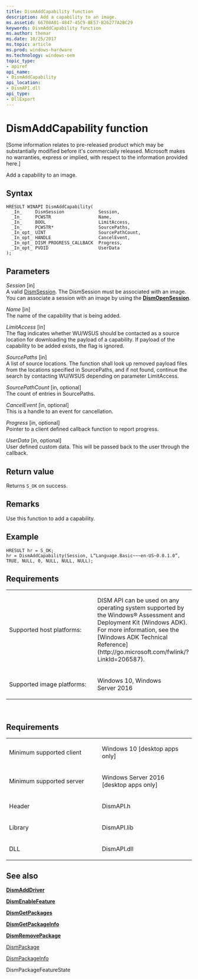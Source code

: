 ```yaml
---
title: DismAddCapability function
description: Add a capability to an image.
ms.assetid: 66708A01-4847-45C9-BE57-B26277A2BC29
keywords: DismAddCapability function
ms.author: themar
ms.date: 10/25/2017
ms.topic: article
ms.prod: windows-hardware
ms.technology: windows-oem
topic_type: 
- apiref
api_name: 
- DismAddCapability
api_location: 
- DismAPI.dll
api_type: 
- DllExport
---
```


# DismAddCapability function


\[Some information relates to pre-released product which may be substantially modified before it's commercially released. Microsoft makes no warranties, express or implied, with respect to the information provided here.\]

Add a capability to an image.

Syntax
---

```ManagedCPlusPlus
HRESULT WINAPI DismAddCapability(
  _In_     DismSession             Session,
  _In_     PCWSTR                  Name,
  _In_     BOOL                    LimitAccess,
  _In_     PCWSTR*                 SourcePaths,
  _In_opt_ UINT                    SourcePathCount,
  _In_opt_ HANDLE                  CancelEvent,
  _In_opt_ DISM_PROGRESS_CALLBACK  Progress,
  _In_opt_ PVOID                   UserData
);
```

Parameters
-------

*Session* \[in\]  
A valid [DismSession](dismsession.md). The DismSession must be associated with an image. You can associate a session with an image by using the [**DismOpenSession**](dismopensession-function.md).

*Name* \[in\]  
The name of the capability that is being added.

*LimitAccess* \[in\]  
The flag indicates whether WU/WSUS should be contacted as a source location for downloading the payload of a capability. If payload of the capability to be added exists, the flag is ignored.

*SourcePaths* \[in\]  
A list of source locations. The function shall look up removed payload files from the locations specified in SourcePaths, and if not found, continue the search by contacting WU/WSUS depending on parameter LimitAccess.

*SourcePathCount* \[in, optional\]  
The count of entries in SourcePaths.

*CancelEvent* \[in, optional\]  
This is a handle to an event for cancellation.

*Progress* \[in, optional\]  
Pointer to a client defined callback function to report progress.

*UserData* \[in, optional\]  
User defined custom data. This will be passed back to the user through the callback.

Return value
---------

Returns `S_OK` on success.

## <span id="Remarks"></span><span id="remarks"></span><span id="REMARKS"></span>Remarks


Use this function to add a capability.

## <span id="Example"></span><span id="example"></span><span id="EXAMPLE"></span>Example


```ManagedCPlusPlus
HRESULT hr = S_OK;
hr = DismAddCapability(Session, L“Language.Basic~~~en-US~0.0.1.0”, TRUE, NULL, 0, NULL, NULL, NULL);
```

## <span id="Requirements"></span><span id="requirements"></span><span id="REQUIREMENTS"></span>Requirements


<table>
<colgroup>
<col width="50%" />
<col width="50%" />
</colgroup>
<tbody>
<tr class="odd">
<td><p>Supported host platforms:</p></td>
<td><p>DISM API can be used on any operating system supported by the Windows® Assessment and Deployment Kit (Windows ADK). For more information, see the [Windows ADK Technical Reference](http://go.microsoft.com/fwlink/?LinkId=206587).</p></td>
</tr>
<tr class="even">
<td><p>Supported image platforms:</p></td>
<td><p>Windows 10, Windows Server 2016</p></td>
</tr>
</tbody>
</table>

 

Requirements
---------

<table>
<colgroup>
<col width="50%" />
<col width="50%" />
</colgroup>
<tbody>
<tr class="odd">
<td><p>Minimum supported client</p></td>
<td><p>Windows 10 [desktop apps only]</p></td>
</tr>
<tr class="even">
<td><p>Minimum supported server</p></td>
<td><p>Windows Server 2016 [desktop apps only]</p></td>
</tr>
<tr class="odd">
<td><p>Header</p></td>
<td>DismAPI.h</td>
</tr>
<tr class="even">
<td><p>Library</p></td>
<td>DismAPI.lib</td>
</tr>
<tr class="odd">
<td><p>DLL</p></td>
<td>DismAPI.dll</td>
</tr>
</tbody>
</table>

## <span id="see_also"></span>See also


[**DismAddDriver**](dismadddriver-function.md)

[**DismEnableFeature**](dismenablefeature-function.md)

[**DismGetPackages**](dismgetpackages-function.md)

[**DismGetPackageInfo**](dismgetpackageinfo-function.md)

[**DismRemovePackage**](dismremovepackage-function.md)

[DismPackage](dismpackagefeaturestate-enumeration.md)

[DismPackageInfo](dismpackageinfo-structure.md)

DismPackageFeatureState
 

 




